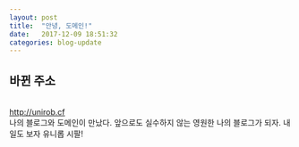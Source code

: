 ```yaml
---
layout: post
title:  "안녕, 도메인!"
date:   2017-12-09 18:51:32
categories: blog-update
---
```


<h2>바뀐 주소</h2>
<br>
<a href="http://unirob.cf" Target="_blank">http://unirob.cf</a> 
<br>
나의 블로그와 도메인이 만났다. 앞으로도 실수하지 않는 영원한 나의 블로그가 되자. 내일도 보자 유니롭 시팔!
